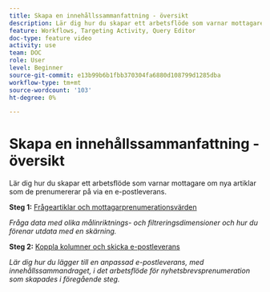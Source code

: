 ```yaml
---
title: Skapa en innehållssammanfattning - översikt
description: Lär dig hur du skapar ett arbetsflöde som varnar mottagare om nya artiklar som de prenumererar på via en e-postleverans.
feature: Workflows, Targeting Activity, Query Editor
doc-type: feature video
activity: use
team: DOC
role: User
level: Beginner
source-git-commit: e13b99b6b1fbb370304fa6880d108799d1285dba
workflow-type: tm+mt
source-wordcount: '103'
ht-degree: 0%

---
```


# Skapa en innehållssammanfattning - översikt

Lär dig hur du skapar ett arbetsflöde som varnar mottagare om nya artiklar som de prenumererar på via en e-postleverans.

**Steg 1:** [Frågeartiklar och mottagarprenumerationsvärden](/help/process-management/create-a-content-digest/query-articles-and-recipient-subscription-values.md)

*Fråga data med olika målinriktnings- och filtreringsdimensioner och hur du förenar utdata med en skärning.*

**Steg 2:** [Koppla kolumner och skicka e-postleverans](/help/process-management/create-a-content-digest/join-columns-and-send-automated-email-delivery.md)

*Lär dig hur du lägger till en anpassad e-postleverans, med innehållssammandraget, i det arbetsflöde för nyhetsbrevsprenumeration som skapades i föregående steg.*

